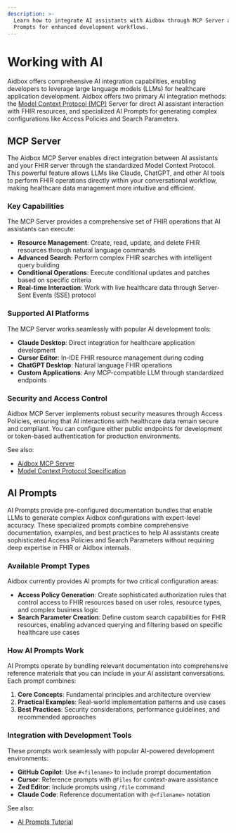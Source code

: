 ```yaml
---
description: >-
  Learn how to integrate AI assistants with Aidbox through MCP Server and AI
  Prompts for enhanced development workflows.
---
```


# Working with AI

Aidbox offers comprehensive AI integration capabilities, enabling developers to leverage large language models (LLMs) for healthcare application development. Aidbox offers two primary AI integration methods: the [Model Context Protocol (MCP)](https://modelcontextprotocol.io/) Server for direct AI assistant interaction with FHIR resources, and specialized AI Prompts for generating complex configurations like Access Policies and Search Parameters.

## MCP Server

The Aidbox MCP Server enables direct integration between AI assistants and your FHIR server through the standardized Model Context Protocol. This powerful feature allows LLMs like Claude, ChatGPT, and other AI tools to perform FHIR operations directly within your conversational workflow, making healthcare data management more intuitive and efficient.

### Key Capabilities

The MCP Server provides a comprehensive set of FHIR operations that AI assistants can execute:

* **Resource Management**: Create, read, update, and delete FHIR resources through natural language commands
* **Advanced Search**: Perform complex FHIR searches with intelligent query building
* **Conditional Operations**: Execute conditional updates and patches based on specific criteria
* **Real-time Interaction**: Work with live healthcare data through Server-Sent Events (SSE) protocol

### Supported AI Platforms

The MCP Server works seamlessly with popular AI development tools:

* **Claude Desktop**: Direct integration for healthcare application development
* **Cursor Editor**: In-IDE FHIR resource management during coding
* **ChatGPT Desktop**: Natural language FHIR operations
* **Custom Applications**: Any MCP-compatible LLM through standardized endpoints

### Security and Access Control

Aidbox MCP Server implements robust security measures through Access Policies, ensuring that AI interactions with healthcare data remain secure and compliant. You can configure either public endpoints for development or token-based authentication for production environments.

See also:

* [Aidbox MCP Server](../modules/other-modules/mcp.md)
* [Model Context Protocol Specification](https://modelcontextprotocol.io/)

## AI Prompts

AI Prompts provide pre-configured documentation bundles that enable LLMs to generate complex Aidbox configurations with expert-level accuracy. These specialized prompts combine comprehensive documentation, examples, and best practices to help AI assistants create sophisticated Access Policies and Search Parameters without requiring deep expertise in FHIR or Aidbox internals.

### Available Prompt Types

Aidbox currently provides AI prompts for two critical configuration areas:

* **Access Policy Generation**: Create sophisticated authorization rules that control access to FHIR resources based on user roles, resource types, and complex business logic
* **Search Parameter Creation**: Define custom search capabilities for FHIR resources, enabling advanced querying and filtering based on specific healthcare use cases

### How AI Prompts Work

AI Prompts operate by bundling relevant documentation into comprehensive reference materials that you can include in your AI assistant conversations. Each prompt combines:

1. **Core Concepts**: Fundamental principles and architecture overview
2. **Practical Examples**: Real-world implementation patterns and use cases
3. **Best Practices**: Security considerations, performance guidelines, and recommended approaches

### Integration with Development Tools

These prompts work seamlessly with popular AI-powered development environments:

* **GitHub Copilot**: Use `#<filename>` to include prompt documentation
* **Cursor**: Reference prompts with `@Files` for context-aware assistance
* **Zed Editor**: Include prompts using `/file` command
* **Claude Code**: Reference documentation with `@<filename>` notation

See also:

* [AI Prompts Tutorial](../tutorials/other-tutorials/ai-prompts.md)
